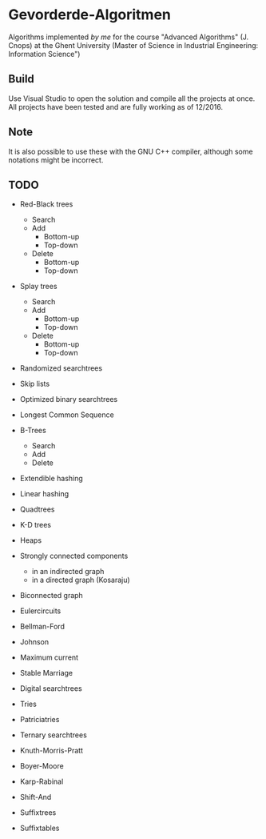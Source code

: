 # Gevorderde-Algoritmen
Algorithms implemented *by me* for the course "Advanced Algorithms" (J. Cnops) at the Ghent University (Master of Science in Industrial Engineering: Information Science")

## Build
Use Visual Studio to open the solution and compile all the projects at once. All projects have been tested and are fully working as of 12/2016. 

## Note
It is also possible to use these with the GNU C++ compiler, although some notations might be incorrect.

## TODO
* Red-Black trees
	* Search
	* Add
		* Bottom-up
		* Top-down
	* Delete
		* Bottom-up
		* Top-down

* Splay trees
	* Search
	* Add
		* Bottom-up
		* Top-down
	* Delete
		* Bottom-up
		* Top-down
		
* Randomized searchtrees

* Skip lists

* Optimized binary searchtrees

* Longest Common Sequence

* B-Trees
	* Search
	* Add
	* Delete
	
* Extendible hashing
* Linear hashing

* Quadtrees
* K-D trees

* Heaps

* Strongly connected components
	* in an indirected graph
	* in a directed graph (Kosaraju)
	
* Biconnected graph
 
* Eulercircuits

* Bellman-Ford

* Johnson

* Maximum current

* Stable Marriage

* Digital searchtrees

* Tries

* Patriciatries

* Ternary searchtrees

* Knuth-Morris-Pratt

* Boyer-Moore

* Karp-Rabinal

* Shift-And

* Suffixtrees

* Suffixtables
